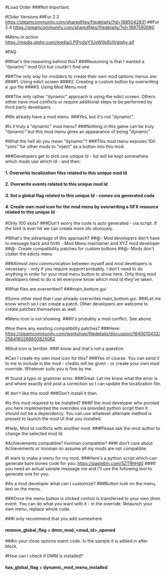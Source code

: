 #Load Order
###Not important.

#Older Versions
##For 2.3
https://steamcommunity.com/sharedfiles/filedetails/?id=1885042831
##For 2.4
https://steamcommunity.com/sharedfiles/filedetails/?id=1897590680

#Menu in action
https://media.giphy.com/media/LPlPcdqY1UsW0k8UII/giphy.gif

#FAQ

#What's the reasoning behind this?
###Reasoning is that I wanted a "dynamic" mod GUI but couldn't find one. 

###The only way for modders to create their own mod options menus are:
####1. Using edict screen
####2. Creating a custom button by overwriting a .gui file
####3. Using Mod Menu mod

###The only rather "dynamic" approach is using the edict screen. Others either have mod conflicts or require additional steps to be performed by third party developers.

#We already have a mod menu.
###Yes, but it's not "dynamic".

#Is it truly a "dynamic" mod menu?
###Nothing in this game can be truly "dynamic" but this mod menu gives an appearance of being "dynamic".

#What the hell do you mean "dynamic"?
###This mod menu exposes 100 "slots" for other mods to "inject" as a button into this mod. 

###Developers get to pick one unique Id - list will be kept somewhere which mods use which Id - and then:
####	1. Overwrite localization files related to this unique mod Id
####	2. Overwrite events related to this unique mod Id
####	3. Set a global flag related to this unique Id - comes via generated code
####	4. Create own mod icon for the mod menu by overwriting a GFX resource related to this unique Id

#Only 100 slots?
###Don't worry the code is auto generated - via script. If the limit is ever hit we can create more ids obviously.

#What's the advantage of this approach?
##@- Mod developers don't have to message back and forth - Mod Menu maintainer and XYZ mod developer
##@- Create compatibility patches for custom buttons
##@- Mods don't clutter the edicts menu

###Almost zero communication between myself and mod developers is necessary - only if you require support probably. I don't need to do anything in order for your mod menu button to show here. Only thing mod developers need to do is let everyone know which mod Id they've taken.

#What files are overwritten?
###main_bottom.gui

#Some other mod that I use already overwrites main_bottom.gui.
###Let me know which so I can create a patch. Other developers are welcome to create patches themselves as well.

#Menu icon is not showing.
###It's probably a mod conflict. See above.

#Are there any existing compatibility patches?
###Here:
https://steamcommunity.com/workshop/filedetails/discussion/1840010432/2564160288800825062

#Mod icon is terrible.
###I know and that's not a question.

#Can I create my own mod icon for this?
###Yes of course. You can send it to me to include in the mod - credits will be given - or create your own mod override. Whatever suits you is fine by me.

#I found a typo or grammar error.
###Great. Let me know what the error is and where exactly and post a correction so I can update the localization file.

#I don't like this mod!
###Don't install it then.

#Is this mod required to be installed?
###If the mod developer who pointed you here implemented the overrides via provided python script then it should not be a dependency. You can use whatever alternate method is present to launch the mod UI that you installed.

#Help, Mod Id conflicts with another mod.
###Please ask the mod author to change the selected mod Id.

#Achievements compatible? Ironman compatible?
###I don't care about Achievements or Ironman so assume all my mods are not compatible.

#I want to make a menu for my mod.
###Here's a python script which can generate bare bones code for you: https://pastebin.com/5ZTRhHd0
###If you need an actual sample message me and I'll use the following tool to generate one for you.

#As a mod developer what can I customize?
###Button look on the menu, text on the menu. 

###Once the menu button is clicked control is transferred to your own dmm event. You can do what you want with it - in the override. Relaunch your own menu, replace whole code. 

###I only recommend that you add somewhere 
####	remove_global_flag = dmm_mod_<mod_id>_opened 
###in your close options event code. In the sample it is added in after block.

#How can I check if DMM is installed?
####	has_global_flag = dynamic_mod_menu_installed 